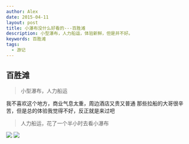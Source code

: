 ```yaml
---
author: Alex
date: 2015-04-11
layout: post
title: 小瀑布没什么好看的---百胜滩
description: 小型瀑布，人力船运，体验新鲜，但是并不好。
keywords: 百胜滩
tags: 
  - 游记
---
```


## 百胜滩

> 小型瀑布，人力船运

我不喜欢这个地方，商业气息太重，周边酒店又贵又普通
那些拉船的大哥很辛苦，但是总的体验我觉得不好，反正就是来过吧

<escape>
  <blockquote>人力船运，花了一个半小时去看小瀑布</blockquote>
  <div class="photoset-grid" data-layout="2">
    <img src="https://cdn.jsdelivr.net/gh/SANGET/gatsby-theme-elk@master/content/assets/images/trip/pagsanjan/1.jpg">
    <img src="https://cdn.jsdelivr.net/gh/SANGET/gatsby-theme-elk@master/content/assets/images/trip/pagsanjan/2.jpg">
  </div>
  <br />
</escape>
